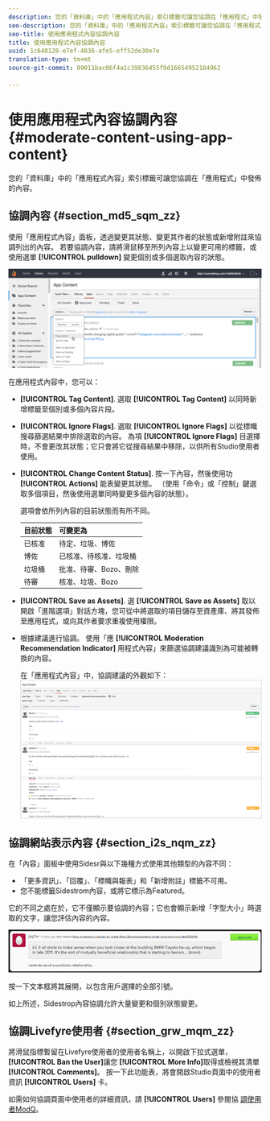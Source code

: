 ```yaml
---
description: 您的「資料庫」中的「應用程式內容」索引標籤可讓您協調在「應用程式」中發佈的內容。
seo-description: 您的「資料庫」中的「應用程式內容」索引標籤可讓您協調在「應用程式」中發佈的內容。
seo-title: 使用應用程式內容協調內容
title: 使用應用程式內容協調內容
uuid: 1c648128-e7ef-4836-afe5-eff52de30e7e
translation-type: tm+mt
source-git-commit: 09011bac06f4a1c39836455f9d16654952184962

---
```



# 使用應用程式內容協調內容{#moderate-content-using-app-content}

您的「資料庫」中的「應用程式內容」索引標籤可讓您協調在「應用程式」中發佈的內容。

## 協調內容 {#section_md5_sqm_zz}

使用「應用程式內容」面板，透過變更其狀態、變更其作者的狀態或新增附註來協調列出的內容。 若要協調內容，請將滑鼠移至所列內容上以變更可用的標籤，或使用選單 **[!UICONTROL pulldown]** 變更個別或多個選取內容的狀態。

![](assets/PublishedActionsMenu-1024x402.png)

在應用程式內容中，您可以：

* **[!UICONTROL Tag Content]**. 選取 **[!UICONTROL Tag Content]** 以同時新增標籤至個別或多個內容片段。

* **[!UICONTROL Ignore Flags]**. 選取 **[!UICONTROL Ignore Flags]** 以從標幟搜尋篩選結果中排除選取的內容。 為項 **[!UICONTROL Ignore Flags]** 目選擇時，不會更改其狀態；它只會將它從搜尋結果中移除，以供所有Studio使用者使用。

* **[!UICONTROL Change Content Status]**. 按一下內容，然後使用功 **[!UICONTROL Actions]** 能表變更其狀態。 （使用「命令」或「控制」鍵選取多個項目，然後使用選單同時變更多個內容的狀態）。

   選項會依所列內容的目前狀態而有所不同。

   | 目前狀態 | 可變更為 |
   |---|---|
   | 已核准 | 待定、垃圾、博佐 |
   | 博佐 | 已核准、待核准、垃圾桶 |
   | 垃圾桶 | 批准、待審、Bozo、刪除 |
   | 待審 | 核准、垃圾、Bozo |

* **[!UICONTROL Save as Assets]**. 選 **[!UICONTROL Save as Assets]** 取以開啟「進階選項」對話方塊，您可從中將選取的項目儲存至資產庫、將其發佈至應用程式，或向其作者要求重複使用權限。

* 根據建議進行協調。 使用「應 **[!UICONTROL Moderation Recommendation Indicator]** 用程式內容」來篩選協調建議識別為可能被轉換的內容。

   在「應用程式內容」中，協調建議的外觀如下：  ![](assets/modreco3.png)

## 協調網站表示內容 {#section_i2s_nqm_zz}

在「內容」面板中使用Sidesr與以下幾種方式使用其他類型的內容不同：

* 「更多資訊」、「回覆」、「標幟與報表」和「新增附註」標籤不可用。
* 您不能標籤Sidestrom內容，或將它標示為Featured。

它的不同之處在於，它不僅顯示要協調的內容；它也會顯示新增「字型大小」時選取的文字，讓您評估內容的內容。

![](assets/SidenotesContent.png)

按一下文本框將其展開，以包含用戶選擇的全部引號。

如上所述，Sidestrop內容協調允許大量變更和個別狀態變更。

## 協調Livefyre使用者 {#section_grw_mqm_zz}

將滑鼠指標暫留在Livefyre使用者的使用者名稱上，以開啟下拉式選單， **[!UICONTROL Ban the User]**&#x200B;讓您 **[!UICONTROL More Info]**&#x200B;取得或檢視其清單 **[!UICONTROL Comments]**。 按一下此功能表，將會開啟Studio頁面中的使用者資訊 **[!UICONTROL Users]** 卡。

如需如何協調頁面中使用者的詳細資訊，請 **[!UICONTROL Users]** 參閱協 [調使用者ModQ](/help/using/c-features-livefyre/c-about-moderation/t-moderate-users-modq.md#t_moderate_users_modq)。
